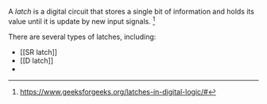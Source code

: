 A *latch* is a digital circuit that stores a single bit of information and holds its value until it is update by new input signals. [^1]

There are several types of latches, including:
- [[SR latch]]
- [[D latch]]
- 

[^1]: https://www.geeksforgeeks.org/latches-in-digital-logic/#